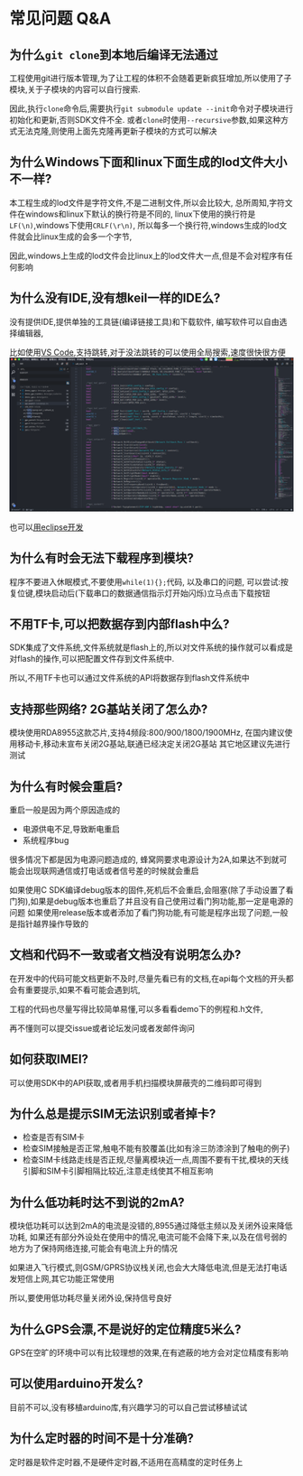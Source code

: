 常见问题 Q&A
=====


## 为什么`git clone`到本地后编译无法通过

工程使用git进行版本管理,为了让工程的体积不会随着更新疯狂增加,所以使用了子模块,关于子模块的内容可以自行搜索.

因此,执行`clone`命令后,需要执行`git submodule update --init`命令对子模块进行初始化和更新,否则SDK文件不全.
或者`clone`时使用`--recursive`参数,如果这种方式无法克隆,则使用上面先克隆再更新子模块的方式可以解决


## 为什么Windows下面和linux下面生成的lod文件大小不一样?

本工程生成的lod文件是字符文件,不是二进制文件,所以会比较大,
总所周知,字符文件在windows和linux下默认的换行符是不同的,
linux下使用的换行符是`LF(\n)`,windows下使用`CRLF(\r\n)`,
所以每多一个换行符,windows生成的lod文件就会比linux生成的会多一个字节,

因此,windows上生成的lod文件会比linux上的lod文件大一点,但是不会对程序有任何影响


## 为什么没有IDE,没有想keil一样的IDE么?

没有提供IDE,提供单独的工具链(编译链接工具)和下载软件,
编写软件可以自由选择编辑器,

比如使用[VS Code](https://code.visualstudio.com/),支持跳转,对于没法跳转的可以使用全局搜索,速度很快很方便
![](../assets/vscode.png)

也可以[用eclipse开发](https://github.com/Ai-Thinker-Open/GPRS_C_SDK/issues/202)

## 为什么有时会无法下载程序到模块?

程序不要进入休眠模式,不要使用`while(1){};`代码,
以及串口的问题,
可以尝试:按复位键,模块启动后(下载串口的数据通信指示灯开始闪烁)立马点击下载按钮

## 不用TF卡,可以把数据存到内部flash中么?

SDK集成了文件系统,文件系统就是flash上的,所以对文件系统的操作就可以看成是对flash的操作,可以把配置文件存到文件系统中.

所以,不用TF卡也可以通过文件系统的API将数据存到flash文件系统中


## 支持那些网络? 2G基站关闭了怎么办?

模块使用RDA8955这款芯片,支持4频段:800/900/1800/1900MHz,
在国内建议使用移动卡,移动未宣布关闭2G基站,联通已经决定关闭2G基站
其它地区建议先进行测试


## 为什么有时候会重启?

重启一般是因为两个原因造成的
* 电源供电不足,导致断电重启
* 系统程序bug

很多情况下都是因为电源问题造成的, 蜂窝网要求电源设计为2A,如果达不到就可能会出现联网通信或打电话或者信号差的时候就会重启

如果使用C SDK编译debug版本的固件,死机后不会重启,会阻塞(除了手动设置了看门狗),如果是debug版本也重启了并且没有自己使用过看门狗功能,那一定是电源的问题
如果使用release版本或者添加了看门狗功能,有可能是程序出现了问题,一般是指针越界操作导致的


## 文档和代码不一致或者文档没有说明怎么办?

在开发中的代码可能文档更新不及时,尽量先看已有的文档,在api每个文档的开头都会有重要提示,如果不看可能会遇到坑,

工程的代码也尽量写得比较简单易懂,可以多看看demo下的例程和.h文件,

再不懂则可以提交issue或者论坛发问或者发邮件询问

## 如何获取IMEI?

可以使用SDK中的API获取,或者用手机扫描模块屏蔽壳的二维码即可得到


## 为什么总是提示SIM无法识别或者掉卡?

* 检查是否有SIM卡
* 检查SIM接触是否正常,触电不能有胶覆盖(比如有涂三防漆涂到了触电的例子)
* 检查SIM卡线路走线是否正规,尽量离模块近一点,周围不要有干扰,模块的天线引脚和SIM卡引脚相隔比较近,注意走线使其不相互影响

## 为什么低功耗时达不到说的2mA?

模块低功耗可以达到2mA的电流是没错的,8955通过降低主频以及关闭外设来降低功耗,
如果还有部分外设处在使用中的情况,电流可能不会降下来,以及在信号弱的地方为了保持网络连接,可能会有电流上升的情况

如果进入飞行模式,则GSM/GPRS协议栈关闭,也会大大降低电流,但是无法打电话发短信上网,其它功能正常使用

所以,要使用低功耗尽量关闭外设,保持信号良好




## 为什么GPS会漂,不是说好的定位精度5米么?

GPS在空旷的环境中可以有比较理想的效果,在有遮蔽的地方会对定位精度有影响


## 可以使用arduino开发么?

目前不可以,没有移植arduino库,有兴趣学习的可以自己尝试移植试试


## 为什么定时器的时间不是十分准确?

定时器是软件定时器,不是硬件定时器,不适用在高精度的定时任务上


